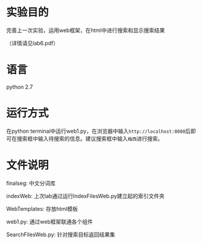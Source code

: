 # 实验目的
完善上一次实验，运用web框架，在html中进行搜索和显示搜索结果

（详情请见lab6.pdf）

# 语言
python 2.7

# 运行方式
在python terminal中运行web1.py，在浏览器中输入`http://localhost:8080`后即可在搜索框中输入待搜索的信息。建议搜索框中输入`梅西`进行搜索。

# 文件说明
finalseg:   中文分词库

indexWeb:   上次lab通过运行IndexFilesWeb.py建立起的索引文件夹

WebTemplates:   存放html模板

web1.py:    通过web框架联通各个组件

SearchFilesWeb.py:  针对搜索目标返回结果集